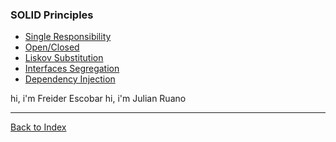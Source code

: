 ### SOLID Principles
- [Single Responsibility](./singleresponsibility.md)
- [Open/Closed](./openclosed.md)
- [Liskov Substitution](./liskvsustitution.md)
- [Interfaces Segregation](./interfacesegregation.md)
- [Dependency Injection](./dependencyInjection.md)

hi, i'm Freider Escobar
hi, i'm Julian Ruano


---
[Back to Index](../../README.md)
